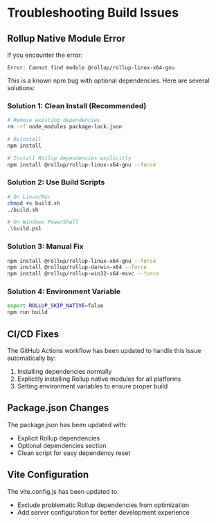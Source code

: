 # Troubleshooting Build Issues

## Rollup Native Module Error

If you encounter the error:
```
Error: Cannot find module @rollup/rollup-linux-x64-gnu
```

This is a known npm bug with optional dependencies. Here are several solutions:

### Solution 1: Clean Install (Recommended)
```bash
# Remove existing dependencies
rm -rf node_modules package-lock.json

# Reinstall
npm install

# Install Rollup dependencies explicitly
npm install @rollup/rollup-linux-x64-gnu --force
```

### Solution 2: Use Build Scripts
```bash
# On Linux/Mac
chmod +x build.sh
./build.sh

# On Windows PowerShell
.\build.ps1
```

### Solution 3: Manual Fix
```bash
npm install @rollup/rollup-linux-x64-gnu --force
npm install @rollup/rollup-darwin-x64 --force
npm install @rollup/rollup-win32-x64-msvc --force
```

### Solution 4: Environment Variable
```bash
export ROLLUP_SKIP_NATIVE=false
npm run build
```

## CI/CD Fixes

The GitHub Actions workflow has been updated to handle this issue automatically by:

1. Installing dependencies normally
2. Explicitly installing Rollup native modules for all platforms
3. Setting environment variables to ensure proper build

## Package.json Changes

The package.json has been updated with:
- Explicit Rollup dependencies
- Optional dependencies section
- Clean script for easy dependency reset

## Vite Configuration

The vite.config.js has been updated to:
- Exclude problematic Rollup dependencies from optimization
- Add server configuration for better development experience 